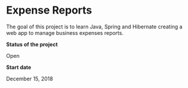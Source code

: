 # Expense Reports

The goal of this project is to learn Java, Spring and Hibernate creating a web app to manage business expenses reports.

**Status of the project**

Open

**Start date**

December 15, 2018
